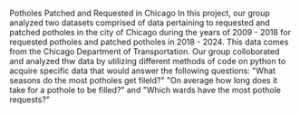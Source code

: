 Potholes Patched and Requested in Chicago
In this project, our group analyzed two datasets comprised of data pertaining to requested and patched potholes in the city of Chicago during the years of 2009 - 2018 for requested potholes and patched potholes in 2018 - 2024. This data comes from the Chicago Department of Transportation. 
Our group colloborated and analyzed thw data by utilizing different methods of code on python to acquire specific data that would answer the following questions: "What seasons do the most potholes get fileld?" "On average how long does it take for a pothole to be filled?" and "Which wards have the most pothole requests?" 


